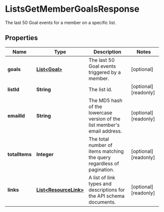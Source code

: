

# ListsGetMemberGoalsResponse

The last 50 Goal events for a member on a specific list.

## Properties

| Name | Type | Description | Notes |
|------------ | ------------- | ------------- | -------------|
|**goals** | [**List&lt;Goal&gt;**](Goal.md) | The last 50 Goal events triggered by a member. |  [optional] |
|**listId** | **String** | The list id. |  [optional] [readonly] |
|**emailId** | **String** | The MD5 hash of the lowercase version of the list member&#39;s email address. |  [optional] [readonly] |
|**totalItems** | **Integer** | The total number of items matching the query regardless of pagination. |  [optional] [readonly] |
|**links** | [**List&lt;ResourceLink&gt;**](ResourceLink.md) | A list of link types and descriptions for the API schema documents. |  [optional] [readonly] |



